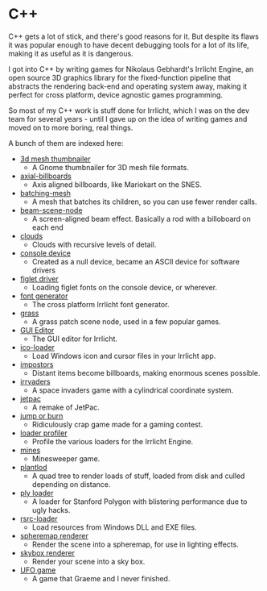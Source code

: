 # C++

C++ gets a lot of stick, and there's good reasons for it. But despite its flaws
it was popular enough to have decent debugging tools for a lot of its life,
making it as useful as it is dangerous.

I got into C++ by writing games for Nikolaus Gebhardt's Irrlicht Engine, an open
source 3D graphics library for the fixed-function pipeline that abstracts the
rendering back-end and operating system away, making it perfect for cross
platform, device agnostic games programming.

So most of my C++ work is stuff done for Irrlicht, which I was on the dev team
for several years - until I gave up on the idea of writing games and moved on to
more boring, real things.

A bunch of them are indexed here:

* [3d mesh thumbnailer](thumbnailer)
  - A Gnome thumbnailer for 3D mesh file formats.
* [axial-billboards](axial-billboards)
  - Axis aligned billboards, like Mariokart on the SNES.
* [batching-mesh](batching-mesh)
  - A mesh that batches its children, so you can use fewer render calls.
* [beam-scene-node](beam-scene-node)
  - A screen-aligned beam effect. Basically a rod with a billoboard on each end
* [clouds](clouds)
  - Clouds with recursive levels of detail.
* [console device](console-device)
  - Created as a null device, became an ASCII device for software drivers
* [figlet driver](figlet-driver)
  - Loading figlet fonts on the console device, or wherever.
* [font generator](font-generator)
  - The cross platform Irrlicht font generator.
* [grass](grass)
  - A grass patch scene node, used in a few popular games.
* [GUI Editor](gui)
  - The GUI editor for Irrlicht.
* [ico-loader](ico-loader)
  - Load Windows icon and cursor files in your Irrlicht app.
* [impostors](impostors)
  - Distant items become billboards, making enormous scenes possible.
* [irrvaders](irrvaders)
  - A space invaders game with a cylindrical coordinate system.
* [jetpac](jetpac)
  - A remake of JetPac.
* [jump or burn](jumporburn)
  - Ridiculously crap game made for a gaming contest.
* [loader profiler](loader-profiler)
  - Profile the various loaders for the Irrlicht Engine.
* [mines](mines)
  - Minesweeper game.
* [plantlod](plantlod)
  - A quad tree to render loads of stuff, loaded from disk and culled depending
  on distance.
* [ply loader](ply-loader)
  - A loader for Stanford Polygon with blistering performance due to ugly hacks.
* [rsrc-loader](rsrc-loader)
  - Load resources from Windows DLL and EXE files.
* [spheremap renderer](spheremap-renderer)
  - Render the scene into a spheremap, for use in lighting effects.
* [skybox renderer](skybox)
  - Render your scene into a sky box.
* [UFO game](ufo-game)
  - A game that Graeme and I never finished.
